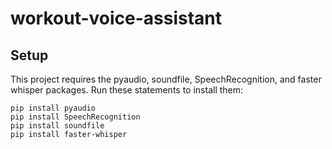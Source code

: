 # workout-voice-assistant

## Setup

This project requires the pyaudio, soundfile, SpeechRecognition, and faster whisper packages. Run these statements to install them:
```
pip install pyaudio
pip install SpeechRecognition
pip install soundfile
pip install faster-whisper
```
